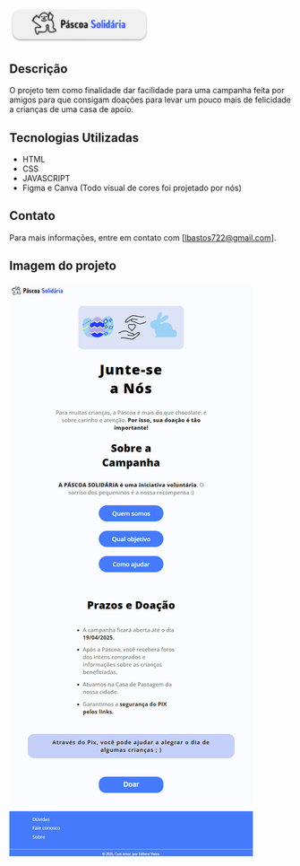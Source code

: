 <img src="./assets/images/logo-image.png" alt="Logo Campanha pascoa solidária" width="250"/>

## Descrição
O projeto tem como finalidade dar facilidade para uma campanha feita por amigos para que
consigam doações para levar um pouco mais de felicidade a crianças de uma casa de apoio.


## Tecnologias Utilizadas
- HTML
- CSS
- JAVASCRIPT
- Figma e Canva (Todo visual de cores foi projetado por nós)

## Contato
Para mais informações, entre em contato com [lbastos722@gmail.com].

## Imagem do projeto
![Imagem do site](./assets/images/deploy-image.png)